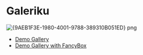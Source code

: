 # Galeriku

![{9AEB1F3E-1980-4001-9788-389310B051ED} png](https://user-images.githubusercontent.com/14862922/95120227-6ca22380-0777-11eb-83e1-d4fd3d2a530d.jpg)

<ul>
    <li><a href="https://onysu.github.io/galeriku">Demo Gallery</a></li>
    <li><a href="https://onysu.github.io/galeriku/gallery-bt5-fancybox.html">Demo Gallery with FancyBox</a></li>
</ul>
